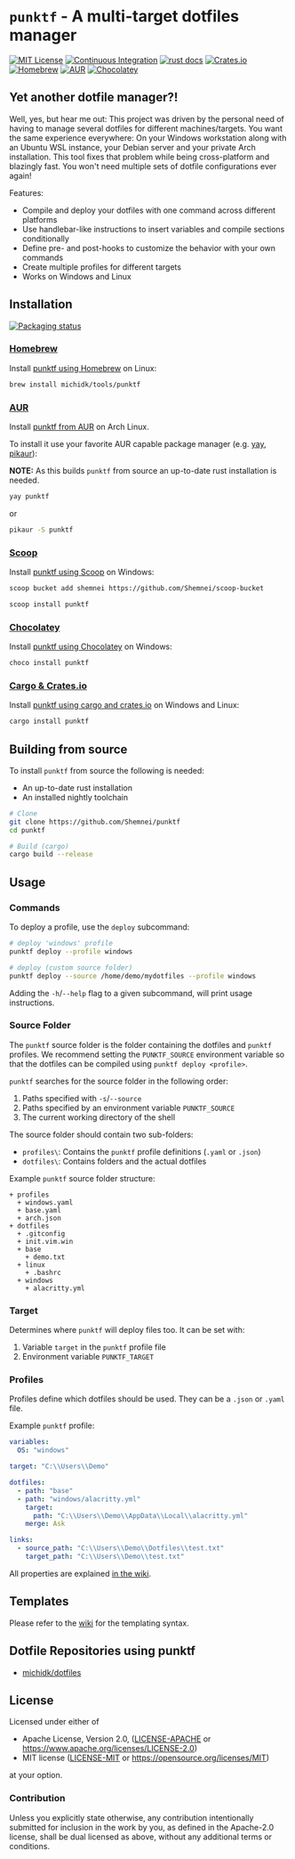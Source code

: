 # `punktf` - A multi-target dotfiles manager
[![MIT License](https://img.shields.io/crates/l/punktf)](https://choosealicense.com/licenses/mit/) [![Continuous Integration](https://github.com/Shemnei/punktf/workflows/CI/badge.svg)](https://github.com/Shemnei/punktf/actions) [![rust docs](https://docs.rs/punktf-lib/badge.svg)](https://docs.rs/punktf-lib/latest/punktf_lib/) [![Crates.io](https://img.shields.io/crates/v/punktf)](https://crates.io/crates/punktf) [![Homebrew](https://img.shields.io/badge/homebrew-available-blue?style=flat)](https://github.com/michidk/homebrew-tools/blob/main/Formula/punktf.rb) [![AUR](https://img.shields.io/aur/version/punktf)](https://aur.archlinux.org/packages/punktf) [![Chocolatey](https://img.shields.io/chocolatey/v/punktf?include_prereleases)](https://community.chocolatey.org/packages/punktf)

## Yet another dotfile manager?!

Well, yes, but hear me out: This project was driven by the personal need of having to manage several dotfiles for different machines/targets. You want the same experience everywhere: On your Windows workstation along with an Ubuntu WSL instance, your Debian server and your private Arch installation. This tool fixes that problem while being cross-platform and blazingly fast. You won't need multiple sets of dotfile configurations ever again!

Features:

- Compile and deploy your dotfiles with one command across different platforms
- Use handlebar-like instructions to insert variables and compile sections conditionally
- Define pre- and post-hooks to customize the behavior with your own commands
- Create multiple profiles for different targets
- Works on Windows and Linux

## Installation

[![Packaging status](https://repology.org/badge/vertical-allrepos/punktf.svg)](https://repology.org/project/punktf/versions)

### [Homebrew](https://brew.sh/)

Install [punktf using Homebrew](https://github.com/michidk/homebrew-tools/blob/main/Formula/punktf.rb) on Linux:

```sh
brew install michidk/tools/punktf
```

### [AUR](https://aur.archlinux.org/)

Install [punktf from AUR](https://aur.archlinux.org/packages/punktf) on Arch Linux.

To install it use your favorite AUR capable package manager (e.g. [yay](https://github.com/Jguer/yay), [pikaur](https://github.com/actionless/pikaur)):

**NOTE:** As this builds `punktf` from source an up-to-date rust installation is needed.

```sh
yay punktf
```

or

```sh
pikaur -S punktf
```

### [Scoop](https://scoop.sh/)

Install [punktf using Scoop](https://github.com/Shemnei/scoop-bucket/blob/main/bucket/punktf.json) on Windows:

```sh
scoop bucket add shemnei https://github.com/Shemnei/scoop-bucket

scoop install punktf
```

### [Chocolatey](https://chocolatey.org/)

Install [punktf using Chocolatey](https://community.chocolatey.org/packages/punktf) on Windows:

```sh
choco install punktf
```

### [Cargo & Crates.io](https://crates.io/)

Install [punktf using cargo and crates.io](https://crates.io/crates/punktf) on Windows and Linux:

```sh
cargo install punktf
```

## Building from source

To install `punktf` from source the following is needed:

- An up-to-date rust installation
- An installed nightly toolchain

```bash
# Clone
git clone https://github.com/Shemnei/punktf
cd punktf

# Build (cargo)
cargo build --release
```

## Usage

### Commands

To deploy a profile, use the `deploy` subcommand:

```sh
# deploy 'windows' profile
punktf deploy --profile windows

# deploy (custom source folder)
punktf deploy --source /home/demo/mydotfiles --profile windows
```

Adding the `-h`/`--help` flag to a given subcommand, will print usage instructions.

### Source Folder

The `punktf` source folder is the folder containing the dotfiles and `punktf` profiles. We recommend setting the `PUNKTF_SOURCE` environment variable so that the dotfiles can be compiled using `punktf deploy <profile>`.

`punktf` searches for the source folder in the following order:

1. Paths specified with `-s`/`--source`
2. Paths specified by an environment variable `PUNKTF_SOURCE`
3. The current working directory of the shell

The source folder should contain two sub-folders:

- `profiles\`: Contains the `punktf` profile definitions (`.yaml` or `.json`)
- `dotfiles\`: Contains folders and the actual dotfiles

Example `punktf` source folder structure:

```ls
+ profiles
  + windows.yaml
  + base.yaml
  + arch.json
+ dotfiles
  + .gitconfig
  + init.vim.win
  + base
    + demo.txt
  + linux
    + .bashrc
  + windows
    + alacritty.yml
```

### Target

Determines where `punktf` will deploy files too.
It can be set with:

1. Variable `target` in the `punktf` profile file
2. Environment variable `PUNKTF_TARGET`

### Profiles

Profiles define which dotfiles should be used. They can be a `.json` or `.yaml` file.

Example `punktf` profile:

```yaml
variables:
  OS: "windows"

target: "C:\\Users\\Demo"

dotfiles:
  - path: "base"
  - path: "windows/alacritty.yml"
    target:
      path: "C:\\Users\\Demo\\AppData\\Local\\alacritty.yml"
    merge: Ask

links:
  - source_path: "C:\\Users\\Demo\\Dotfiles\\test.txt"
    target_path: "C:\\Users\\Demo\\test.txt"
```

All properties are explained [in the wiki](https://shemnei.github.io/punktf/chapter/reference_guide/concepts/profile.html).

## Templates

Please refer to the [wiki](https://shemnei.github.io/punktf/chapter/reference_guide/concepts/dotfile/template.html) for the templating syntax.

## Dotfile Repositories using punktf

- [michidk/dotfiles](https://github.com/michidk/dotfiles)

## License

Licensed under either of

 * Apache License, Version 2.0, ([LICENSE-APACHE](LICENSE-APACHE) or https://www.apache.org/licenses/LICENSE-2.0)
 * MIT license ([LICENSE-MIT](LICENSE-MIT) or https://opensource.org/licenses/MIT)

at your option.

### Contribution

Unless you explicitly state otherwise, any contribution intentionally
submitted for inclusion in the work by you, as defined in the Apache-2.0
license, shall be dual licensed as above, without any additional terms
or conditions.
